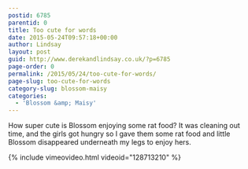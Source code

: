 ```yaml
---
postid: 6785
parentid: 0
title: Too cute for words
date: 2015-05-24T09:57:18+00:00
author: Lindsay
layout: post
guid: http://www.derekandlindsay.co.uk/?p=6785
page-order: 0
permalink: /2015/05/24/too-cute-for-words/
page-slug: too-cute-for-words
category-slug: blossom-maisy
categories:
  - 'Blossom &amp; Maisy'
---
```

How super cute is Blossom enjoying some rat food? It was cleaning out time, and the girls got hungry so I gave them some rat food and little Blossom disappeared underneath my legs to enjoy hers.

{% include vimeovideo.html videoid="128713210" %}